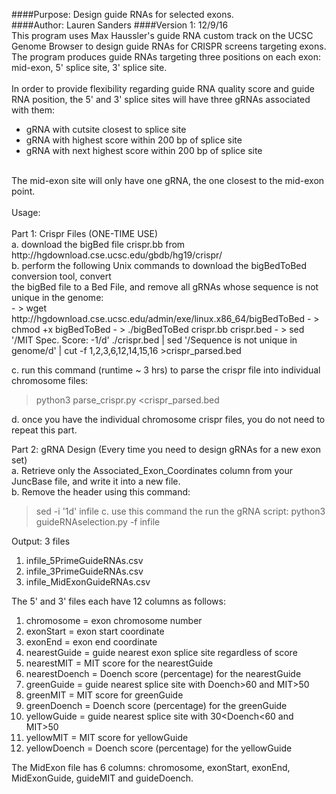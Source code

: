 ####Purpose: Design guide RNAs for selected exons.<br />
####Author: Lauren Sanders
####Version 1: 12/9/16
<br /> 
This program uses Max Haussler's guide RNA custom track on the UCSC Genome Browser to design guide RNAs for CRISPR screens targeting exons. <br /> 
The program produces guide RNAs targeting three positions on each exon: mid-exon, 5' splice site, 3' splice site.<br />
<br /> 
In order to provide flexibility regarding guide RNA quality score and guide RNA position, the 5' and 3'  splice sites will have three gRNAs associated with them: <br />
  - gRNA with cutsite closest to splice site<br />
  - gRNA with highest score within 200 bp of splice site<br />
  - gRNA with next highest score within 200 bp of splice site<br />

<br /> 
The mid-exon site will only have one gRNA, the one closest to the mid-exon point.<br />
<br />
Usage: <br />
<br />
Part 1: Crispr Files (ONE-TIME USE)<br />
a. download the bigBed file crispr.bb from http://hgdownload.cse.ucsc.edu/gbdb/hg19/crispr/<br />
b. perform the following Unix commands to download the bigBedToBed conversion tool, convert<br />
    the bigBed file to a Bed File, and remove all gRNAs whose sequence is not unique in the genome:<br /> 
-
> wget http://hgdownload.cse.ucsc.edu/admin/exe/linux.x86_64/bigBedToBed
-  
> chmod +x bigBedToBed
-
> ./bigBedToBed crispr.bb crispr.bed
-
> sed '/MIT Spec. Score: -1/d' ./crispr.bed | sed '/Sequence is not unique in genome/d' | cut -f 1,2,3,6,12,14,15,16 >crispr_parsed.bed

c. run this command (runtime ~ 3 hrs) to parse the crispr file into individual chromosome files: 

> python3 parse_crispr.py <crispr_parsed.bed

d. once you have the individual chromosome crispr files, you do not need to repeat this part.<br />

Part 2: gRNA Design (Every time you need to design gRNAs for a new exon set)
<br />
a. Retrieve only the Associated_Exon_Coordinates column from your JuncBase file, and write it into a new file.
<br />
b. Remove the header using this command: 
> sed -i '1d' infile
c. use this command the run the gRNA script:
> python3 guideRNAselection.py -f infile

Output:  3 files <br />
1) infile_5PrimeGuideRNAs.csv <br />
2) infile_3PrimeGuideRNAs.csv<br />
3) infile_MidExonGuideRNAs.csv<br />

The 5' and 3' files each have 12 columns as follows:<br />

1) chromosome = exon chromosome number<br />
2) exonStart = exon start coordinate<br />
3) exonEnd = exon end coordinate<br />
4) nearestGuide = guide nearest exon splice site regardless of score<br />
5) nearestMIT = MIT score for the nearestGuide<br />
6) nearestDoench = Doench score (percentage) for the nearestGuide<br />
7) greenGuide = guide nearest splice site with Doench>60 and MIT>50<br />
8) greenMIT = MIT score for greenGuide<br />
9) greenDoench = Doench score (percentage) for the greenGuide<br />
10) yellowGuide = guide nearest splice site with 30<Doench<60 and MIT>50<br />
11) yellowMIT = MIT score for yellowGuide<br />
12) yellowDoench = Doench score (percentage) for the yellowGuide<br />

The MidExon file has 6 columns: chromosome, exonStart, exonEnd, MidExonGuide, guideMIT and guideDoench.
